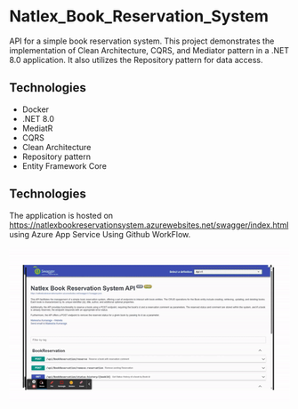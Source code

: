 # Natlex_Book_Reservation_System

API for a simple book reservation system.
This project demonstrates the implementation of Clean Architecture, CQRS, and Mediator pattern in a .NET 8.0 application. It also utilizes the Repository pattern for data access.

## Technologies

* Docker
* .NET 8.0
* MediatR
* CQRS
* Clean Architecture
* Repository pattern
* Entity Framework Core

## Technologies
The application is hosted on https://natlexbookreservationsystem.azurewebsites.net/swagger/index.html using Azure App Service Using Github WorkFlow.


![](https://github.com/MaleeshaKumarage/Natlex_Book_Reservation_System/blob/Update_ReadMe/Api/wwwroot/Resources/readme.gif)
